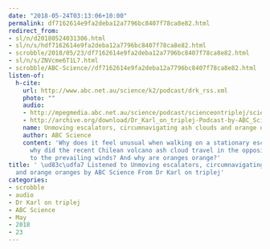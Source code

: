 ```yaml
---
date: "2018-05-24T03:13:06+10:00"
permalink: df7162614e9fa2deba12a7796bc8407f78ca8e82.html
redirect_from:
- sl/n/d20180524031306.html
- sl/n/s/hdf7162614e9fa2deba12a7796bc8407f78ca8e82.html
- scrobble/2018/05/23/df7162614e9fa2deba12a7796bc8407f78ca8e82.html
- sl/n/s/ZNVcme6T1L7.html
- scrobble/ABC-Science//df7162614e9fa2deba12a7796bc8407f78ca8e82.html
listen-of:
  h-cite:
    url: http://www.abc.net.au/science/k2/podcast/drk_rss.xml
    photo: ""
    audio:
    - http://mpegmedia.abc.net.au/science/podcast/scienceontriplej/scienceontriplej20110707.mp3
    - http://archive.org/download/Dr_Karl_on_triplej-Podcast-by-ABC_Science/Unmoving_escalators_circumnavigating_ash_clouds_and_orange_oranges.mp3
    name: Unmoving escalators, circumnavigating ash clouds and orange oranges
    author: ABC Science
    content: 'Why does it feel unusual when walking on a stationary escalator? Plus:
      why did the recent Chilean volcano ash cloud travel in the opposite direction
      to the prevailing winds? And why are oranges orange?'
title: ' \ud83c\udfa7 Listened to Unmoving escalators, circumnavigating ash clouds
  and orange oranges by ABC Science From Dr Karl on triplej'
categories:
- scrobble
- audio
- Dr Karl on triplej
- ABC Science
- May
- 2018
- 23
---
```

